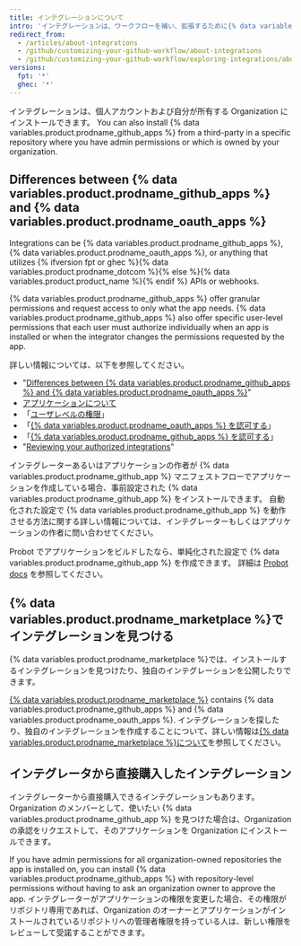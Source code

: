 ```yaml
---
title: インテグレーションについて
intro: 'インテグレーションは、ワークフローを補い、拡張するために{% data variables.product.product_name %}と接続されるツールとサービスです。'
redirect_from:
  - /articles/about-integrations
  - /github/customizing-your-github-workflow/about-integrations
  - /github/customizing-your-github-workflow/exploring-integrations/about-integrations
versions:
  fpt: '*'
  ghec: '*'
---
```


インテグレーションは、個人アカウントおよび自分が所有する Organization にインストールできます。 You can also install {% data variables.product.prodname_github_apps %} from a third-party in a specific repository where you have admin permissions or which is owned by your organization.

## Differences between {% data variables.product.prodname_github_apps %} and {% data variables.product.prodname_oauth_apps %}

Integrations can be {% data variables.product.prodname_github_apps %}, {% data variables.product.prodname_oauth_apps %}, or anything that utilizes {% ifversion fpt or ghec %}{% data variables.product.prodname_dotcom %}{% else %}{% data variables.product.product_name %}{% endif %} APIs or webhooks.

{% data variables.product.prodname_github_apps %} offer granular permissions and request access to only what the app needs. {% data variables.product.prodname_github_apps %} also offer specific user-level permissions that each user must authorize individually when an app is installed or when the integrator changes the permissions requested by the app.

詳しい情報については、以下を参照してください。
- "[Differences between {% data variables.product.prodname_github_apps %} and {% data variables.product.prodname_oauth_apps %}](/apps/differences-between-apps/)"
- [アプリケーションについて](/apps/about-apps/)
- 「[ユーザレベルの権限](/apps/building-github-apps/identifying-and-authorizing-users-for-github-apps/#user-level-permissions)」
- 「[{% data variables.product.prodname_oauth_apps %} を認可する](/github/authenticating-to-github/keeping-your-account-and-data-secure/authorizing-oauth-apps)」
- 「[{% data variables.product.prodname_github_apps %} を認可する](/github/authenticating-to-github/keeping-your-account-and-data-secure/authorizing-github-apps)」
- "[Reviewing your authorized integrations](/articles/reviewing-your-authorized-integrations/)"

インテグレーターあるいはアプリケーションの作者が {% data variables.product.prodname_github_app %} マニフェストフローでアプリケーションを作成している場合、事前設定された {% data variables.product.prodname_github_app %} をインストールできます。 自動化された設定で {% data variables.product.prodname_github_app %} を動作させる方法に関する詳しい情報については、インテグレーターもしくはアプリケーションの作者に問い合わせてください。

Probot でアプリケーションをビルドしたなら、単純化された設定で {% data variables.product.prodname_github_app %} を作成できます。 詳細は [Probot docs](https://probot.github.io/docs/) を参照してください。

## {% data variables.product.prodname_marketplace %}でインテグレーションを見つける

{% data variables.product.prodname_marketplace %}では、インストールするインテグレーションを見つけたり、独自のインテグレーションを公開したりできます。

[{% data variables.product.prodname_marketplace %}](https://github.com/marketplace) contains {% data variables.product.prodname_github_apps %} and {% data variables.product.prodname_oauth_apps %}. インテグレーションを探したり、独自のインテグレーションを作成することについて、詳しい情報は[{% data variables.product.prodname_marketplace %}について](/articles/about-github-marketplace)を参照してください。

## インテグレータから直接購入したインテグレーション

インテグレーターから直接購入できるインテグレーションもあります。 Organization のメンバーとして、使いたい {% data variables.product.prodname_github_app %} を見つけた場合は、Organization の承認をリクエストして、そのアプリケーションを Organization にインストールできます。

If you have admin permissions for all organization-owned repositories the app is installed on, you can install {% data variables.product.prodname_github_apps %} with repository-level permissions without having to ask an organization owner to approve the app. インテグレーターがアプリケーションの権限を変更した場合、その権限がリポジトリ専用であれば、Organization のオーナーとアプリケーションがインストールされているリポジトリへの管理者権限を持っている人は、新しい権限をレビューして受諾することができます。
